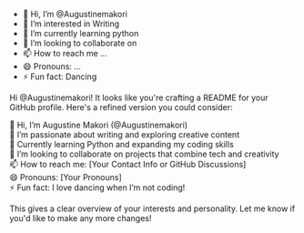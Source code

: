 - 👋 Hi, I’m @Augustinemakori
- 👀 I’m interested in Writing 
- 🌱 I’m currently learning python 
- 💞️ I’m looking to collaborate on 
- 📫 How to reach me ...
- 😄 Pronouns: ...
- ⚡ Fun fact: Dancing

<!---
Augustinemakori/Augustinemakori is a ✨ special ✨ repository because its `README.md` (this file) appears on your GitHub profile.
You can click the Preview link to take a look at your changes.
--->
Hi @Augustinemakori! It looks like you're crafting a README for your GitHub profile. Here's a refined version you could consider:

👋 Hi, I’m Augustine Makori (@Augustinemakori)  
👀 I’m passionate about writing and exploring creative content  
🌱 Currently learning Python and expanding my coding skills  
💞️ I’m looking to collaborate on projects that combine tech and creativity  
📫 How to reach me: [Your Contact Info or GitHub Discussions]  
😄 Pronouns: [Your Pronouns]  
⚡ Fun fact: I love dancing when I’m not coding!

This gives a clear overview of your interests and personality. Let me know if you'd like to make any more changes!
